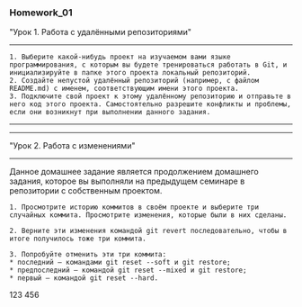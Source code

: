 ### Homework_01
"Урок 1. Работа с удалёнными репозиториями"
***
    1. Выберите какой-нибудь проект на изучаемом вами языке программирования, с которым вы будете тренироваться работать в Git, и инициализируйте в папке этого проекта локальный репозиторий.
    2. Создайте непустой удалённый репозиторий (например, с файлом README.md) с именем, соответствующим имени этого проекта.
    3. Подключите свой проект к этому удалённому репозиторию и отправьте в него код этого проекта. Самостоятельно разрешите конфликты и проблемы, если они возникнут при выполнении данного задания.


***
***

"Урок 2. Работа с изменениями"
***
Данное домашнее задание является продолжением домашнего задания, которое вы выполняли на предыдущем семинаре в репозитории с собственным проектом.

    1. Просмотрите историю коммитов в своём проекте и выберите три случайных коммита. Просмотрите изменения, которые были в них сделаны.

    2. Верните эти изменения командой git revert последовательно, чтобы в итоге получилось тоже три коммита.

    3. Попробуйте отменить эти три коммита:
    * последний — командами git reset --soft и git restore;
    * предпоследний — командой git reset --mixed и git restore;
    * первый — командой git reset --hard.
1 2 3  
 4 5 6  
 